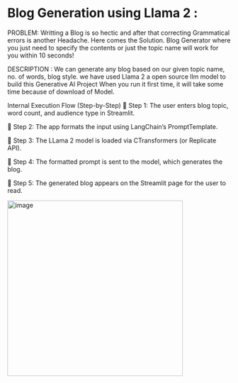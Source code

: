 # Blog Generation using Llama 2 :

PROBLEM:
Writting a Blog is so hectic and after that correcting Grammatical errors is another Headache. Here comes the Solution. Blog Generator where you just need to specify the contents or just the topic name will work for you within 10 seconds!

DESCRIPTION :
We can generate any blog based on our given topic name, no. of words, blog style. we have used Llama 2 a open source llm model to build this Generative AI Project When you run it first time, it will take some time because of download of Model.


Internal Execution Flow (Step-by-Step)
📌 Step 1: The user enters blog topic, word count, and audience type in Streamlit.

📌 Step 2: The app formats the input using LangChain’s PromptTemplate.

📌 Step 3: The LLama 2 model is loaded via CTransformers (or Replicate API).

📌 Step 4: The formatted prompt is sent to the model, which generates the blog.

📌 Step 5: The generated blog appears on the Streamlit page for the user to read.

<img width="396" alt="image" src="https://github.com/user-attachments/assets/f43b6f62-db66-4981-9a9d-2b94df56a87d" />




